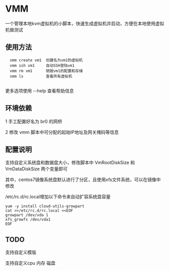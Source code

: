 VMM
====

一个管理本地kvm虚拟机的小脚本，快速生成虚拟机并启动，方便在本地使用虚拟机做测试

使用方法
---------

```
  vmm create vm1  创建名为vm1的虚拟机
  vmm ssh vm1     自动SSH登陆vm1
  vmm rm vm1      销毁vm1的配置和存储
  vmm ls          查看所有虚拟机


```

更多选项使用 --help 查看帮助信息

环境依赖
---------

1 手工配置好名为 br0 的网桥

2 修改 vmm 脚本中可分配的起始IP地址及网关掩码等信息

配置说明
--------

支持自定义系统盘和数据盘大小，修改脚本中
VmRootDiskSize 和 VmDataDiskSize 两个变量即可

其中，centos7镜像系统盘默认进行了分区，且使用xfs文件系统，可以在镜像中修改

/etc/rc.d/rc.local增加以下命令来自动扩容系统盘容量

```
yum -y install cloud-utils-growpart
cat >>/etc/rc.d/rc.local <<EOF
growpart /dev/vda 1
xfs_growfs /dev/vda1
EOF
```

TODO
-----

支持自定义模版

支持自定义cpu 内存 磁盘
